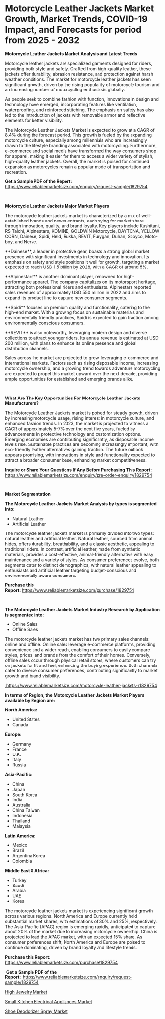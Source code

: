 <p><h1>Motorcycle Leather Jackets Market Growth, Market Trends, COVID-19 Impact, and Forecasts for period from 2025 - 2032</h1></p><p><strong>Motorcycle Leather Jackets Market Analysis and Latest Trends</strong></p>
<p><p>Motorcycle leather jackets are specialized garments designed for riders, providing both style and safety. Crafted from high-quality leather, these jackets offer durability, abrasion resistance, and protection against harsh weather conditions. The market for motorcycle leather jackets has seen significant growth, driven by the rising popularity of motorcycle tourism and an increasing number of motorcycling enthusiasts globally.</p><p>As people seek to combine fashion with function, innovations in design and technology have emerged, incorporating features like ventilation, waterproofing, and reinforced stitching. The emphasis on safety has also led to the introduction of jackets with removable armor and reflective elements for better visibility. </p><p>The Motorcycle Leather Jackets Market is expected to grow at a CAGR of 8.4% during the forecast period. This growth is fueled by the expanding motorcycle culture, especially among millennials who are increasingly drawn to the lifestyle branding associated with motorcycling. Furthermore, e-commerce and social media have transformed the way consumers shop for apparel, making it easier for them to access a wider variety of stylish, high-quality leather jackets. Overall, the market is poised for continued expansion as motorcycles remain a popular mode of transportation and recreation.</p></p>
<p><strong>Get a Sample PDF of the Report:&nbsp;</strong> <a href="https://www.reliablemarketsize.com/enquiry/request-sample/1829754?utm_campaign=2176&utm_medium=2&utm_source=Github&utm_content=ia&utm_term=05042025&utm_id=motorcycle-leather-jackets">https://www.reliablemarketsize.com/enquiry/request-sample/1829754</a></p>
<p>&nbsp;</p>
<p><strong>Motorcycle Leather Jackets Major Market Players</strong></p>
<p><p>The motorcycle leather jackets market is characterized by a mix of well-established brands and newer entrants, each vying for market share through innovation, quality, and brand loyalty. Key players include Kushitani, RS Taichi, Alpinestars, KOMINE, GOLDWIN Motorcycle, DAYTONA, YELLOW CORN, Dainese, Spidi, Held, Rukka, REVIT, Furygan, Duhan, Scoyco, Moto-boy, and Nerve.</p><p>**Dainese**, a leader in protective gear, boasts a strong global market presence with significant investments in technology and innovation. Its emphasis on safety and style positions it well for growth, targeting a market expected to reach USD 1.5 billion by 2028, with a CAGR of around 5%. </p><p>**Alpinestars** is another dominant player, renowned for high-performance apparel. The company capitalizes on its motorsport heritage, attracting both professional riders and enthusiasts. Alpinestars reported sales revenues of approximately USD 550 million in 2022 and aims to expand its product line to capture new consumer segments.</p><p>**Spidi** focuses on premium quality and functionality, catering to the high-end market. With a growing focus on sustainable materials and environmentally friendly practices, Spidi is expected to gain traction among environmentally conscious consumers.</p><p>**REVIT** is also noteworthy, leveraging modern design and diverse collections to attract younger riders. Its annual revenue is estimated at USD 200 million, with plans to enhance its online presence and global distribution channels.</p><p>Sales across the market are projected to grow, leveraging e-commerce and international markets. Factors such as rising disposable income, increasing motorcycle ownership, and a growing trend towards adventure motorcycling are expected to propel this market upward over the next decade, providing ample opportunities for established and emerging brands alike.</p></p>
<p>&nbsp;</p>
<p><strong>What Are The Key Opportunities For Motorcycle Leather Jackets Manufacturers?</strong></p>
<p><p>The Motorcycle Leather Jackets market is poised for steady growth, driven by increasing motorcycle usage, rising interest in motorcycle culture, and enhanced fashion trends. In 2023, the market is projected to witness a CAGR of approximately 5-7% over the next five years, fueled by advancements in protective technology and customization options. Emerging economies are contributing significantly, as disposable income levels rise. Sustainable practices are becoming increasingly important, with eco-friendly leather alternatives gaining traction. The future outlook appears promising, with innovations in style and functionality expected to attract a broader consumer base, enhancing market competitiveness.</p></p>
<p><strong>Inquire or Share Your Questions If Any Before Purchasing This Report:</strong> <a href="https://www.reliablemarketsize.com/enquiry/pre-order-enquiry/1829754?utm_campaign=2176&utm_medium=2&utm_source=Github&utm_content=ia&utm_term=05042025&utm_id=motorcycle-leather-jackets">https://www.reliablemarketsize.com/enquiry/pre-order-enquiry/1829754</a></p>
<p>&nbsp;</p>
<p><strong>Market Segmentation</strong></p>
<p><strong>The Motorcycle Leather Jackets Market Analysis by types is segmented into:</strong></p>
<p><ul><li>Natural Leather</li><li>Artificial Leather</li></ul></p>
<p><p>The motorcycle leather jackets market is primarily divided into two types: natural leather and artificial leather. Natural leather, sourced from animal hides, offers durability, breathability, and a classic aesthetic, appealing to traditional riders. In contrast, artificial leather, made from synthetic materials, provides a cost-effective, animal-friendly alternative with easy maintenance and a variety of styles. As consumer preferences evolve, both segments cater to distinct demographics, with natural leather appealing to enthusiasts and artificial leather targeting budget-conscious and environmentally aware consumers.</p></p>
<p><strong>Purchase this Report:&nbsp;</strong><a href="https://www.reliablemarketsize.com/purchase/1829754?utm_campaign=2176&utm_medium=2&utm_source=Github&utm_content=ia&utm_term=05042025&utm_id=motorcycle-leather-jackets">https://www.reliablemarketsize.com/purchase/1829754</a></p>
<p>&nbsp;</p>
<p><strong>The Motorcycle Leather Jackets Market Industry Research by Application is segmented into:</strong></p>
<p><ul><li>Online Sales</li><li>Offline Sales</li></ul></p>
<p><p>The motorcycle leather jackets market has two primary sales channels: online and offline. Online sales leverage e-commerce platforms, providing convenience and a wider reach, enabling consumers to easily compare styles, prices, and brands from the comfort of their homes. Conversely, offline sales occur through physical retail stores, where customers can try on jackets for fit and feel, enhancing the buying experience. Both channels cater to diverse consumer preferences, contributing significantly to market growth and brand visibility.</p></p>
<p><a href="https://www.reliablemarketsize.com/motorcycle-leather-jackets-r1829754?utm_campaign=2176&utm_medium=2&utm_source=Github&utm_content=ia&utm_term=05042025&utm_id=motorcycle-leather-jackets">&nbsp;https://www.reliablemarketsize.com/motorcycle-leather-jackets-r1829754</a></p>
<p><strong>In terms of Region, the Motorcycle Leather Jackets Market Players available by Region are:</strong></p>
<p>
    <p> <strong> North America: </strong>
        <ul>
            <li>United States</li>
            <li>Canada</li>
        </ul>
        </p> 
    <p> <strong> Europe: </strong>
        <ul>
            <li>Germany</li>
            <li>France</li>
            <li>U.K.</li>
            <li>Italy</li>
            <li>Russia</li>
        </ul>
        </p> 
    <p> <strong> Asia-Pacific: </strong>
        <ul>
            <li>China</li>
            <li>Japan</li>
            <li>South Korea</li>
            <li>India</li>
            <li>Australia</li>
            <li>China Taiwan</li>
            <li>Indonesia</li>
            <li>Thailand</li>
            <li>Malaysia</li>
        </ul>
        </p> 
    <p> <strong> Latin America: </strong>
        <ul>
            <li>Mexico</li>
            <li>Brazil</li>
            <li>Argentina Korea</li>
            <li>Colombia</li>
        </ul>
        </p> 
    <p> <strong> Middle East & Africa: </strong>
        <ul>
            <li>Turkey</li>
            <li>Saudi</li>
            <li>Arabia</li>
            <li>UAE</li>
            <li>Korea</li>
        </ul>
    </p>
    </p>
<p><p>The motorcycle leather jackets market is experiencing significant growth across various regions. North America and Europe currently hold substantial market shares, with estimations of 30% and 25%, respectively. The Asia-Pacific (APAC) region is emerging rapidly, anticipated to capture about 20% of the market due to increasing motorcycle ownership. China is projected to lead the APAC market, with an expected 15% share. As consumer preferences shift, North America and Europe are poised to continue dominating, driven by brand loyalty and lifestyle trends.</p></p>
<p><strong>Purchase this Report: </strong><a href="https://www.reliablemarketsize.com/purchase/1829754?utm_campaign=2176&utm_medium=2&utm_source=Github&utm_content=ia&utm_term=05042025&utm_id=motorcycle-leather-jackets">https://www.reliablemarketsize.com/purchase/1829754</a></p>
<p>&nbsp;<strong>Get a Sample PDF of the Report:&nbsp;&nbsp;</strong><a href="https://www.reliablemarketsize.com/enquiry/request-sample/1829754?utm_campaign=2176&utm_medium=2&utm_source=Github&utm_content=ia&utm_term=05042025&utm_id=motorcycle-leather-jackets">https://www.reliablemarketsize.com/enquiry/request-sample/1829754</a></p>
<p><strong></strong></p>
<p><p><a href="https://github.com/santosh758595/Market-Research-Report-List-7/blob/main/high-jewelry-market.md?utm_campaign=2176&utm_medium=2&utm_source=Github&utm_content=ia&utm_term=05042025&utm_id=motorcycle-leather-jackets">High Jewelry Market</a></p><p><a href="https://github.com/elizabethdagraca/Market-Research-Report-List-5/blob/main/small-kitchen-electrical-appliances-market.md?utm_campaign=2176&utm_medium=2&utm_source=Github&utm_content=ia&utm_term=05042025&utm_id=motorcycle-leather-jackets">Small Kitchen Electrical Appliances Market</a></p><p><a href="https://github.com/baraohinze3x/Market-Research-Report-List-1/blob/main/shoe-deodorizer-spray-market.md?utm_campaign=2176&utm_medium=2&utm_source=Github&utm_content=ia&utm_term=05042025&utm_id=motorcycle-leather-jackets">Shoe Deodorizer Spray Market</a></p></p>